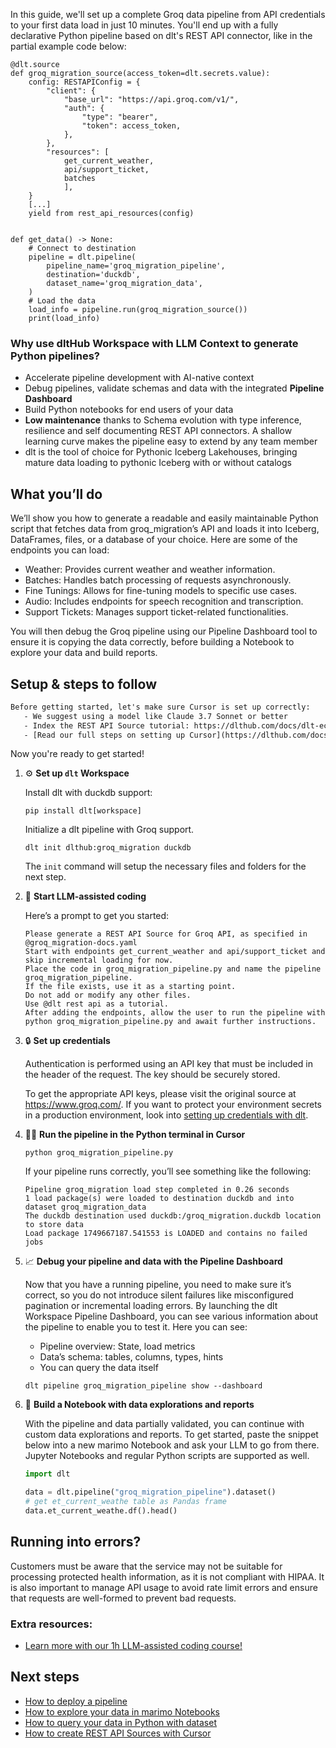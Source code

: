 In this guide, we'll set up a complete Groq data pipeline from API credentials to your first data load in just 10 minutes. You'll end up with a fully declarative Python pipeline based on dlt's REST API connector, like in the partial example code below:

```python-outcome
@dlt.source
def groq_migration_source(access_token=dlt.secrets.value):
    config: RESTAPIConfig = {
        "client": {
            "base_url": "https://api.groq.com/v1/",
            "auth": {
                "type": "bearer",
                "token": access_token,
            },
        },
        "resources": [
            get_current_weather,
            api/support_ticket,
            batches
            ],
    }
    [...]
    yield from rest_api_resources(config)


def get_data() -> None:
    # Connect to destination
    pipeline = dlt.pipeline(
        pipeline_name='groq_migration_pipeline',
        destination='duckdb',
        dataset_name='groq_migration_data', 
    )
    # Load the data
    load_info = pipeline.run(groq_migration_source())
    print(load_info) 
```

### Why use dltHub Workspace with LLM Context to generate Python pipelines?

- Accelerate pipeline development with AI-native context
- Debug pipelines, validate schemas and data with the integrated **Pipeline Dashboard**
- Build Python notebooks for end users of your data
- **Low maintenance** thanks to Schema evolution with type inference, resilience and self documenting REST API connectors. A shallow learning curve makes the pipeline easy to extend by any team member
- dlt is the tool of choice for Pythonic Iceberg Lakehouses, bringing mature data loading to pythonic Iceberg with or without catalogs

## What you’ll do

We’ll show you how to generate a readable and easily maintainable Python script that fetches data from groq_migration’s API and loads it into Iceberg, DataFrames, files, or a database of your choice. Here are some of the endpoints you can load:

- Weather: Provides current weather and weather information.
- Batches: Handles batch processing of requests asynchronously.
- Fine Tunings: Allows for fine-tuning models to specific use cases.
- Audio: Includes endpoints for speech recognition and transcription.
- Support Tickets: Manages support ticket-related functionalities.

You will then debug the Groq pipeline using our Pipeline Dashboard tool to ensure it is copying the data correctly, before building a Notebook to explore your data and build reports.

## Setup & steps to follow

```default
Before getting started, let's make sure Cursor is set up correctly:
   - We suggest using a model like Claude 3.7 Sonnet or better
   - Index the REST API Source tutorial: https://dlthub.com/docs/dlt-ecosystem/verified-sources/rest_api/ and add it to context as **@dlt rest api**
   - [Read our full steps on setting up Cursor](https://dlthub.com/docs/dlt-ecosystem/llm-tooling/cursor-restapi#23-configuring-cursor-with-documentation)
```

Now you're ready to get started!

1. ⚙️ **Set up `dlt` Workspace**
    
    Install dlt with duckdb support:
    ```shell
    pip install dlt[workspace]
    ```

    Initialize a dlt pipeline with Groq support.
    ```shell
    dlt init dlthub:groq_migration duckdb
    ```

    The `init` command will setup the necessary files and folders for the next step.
    
2. 🤠 **Start LLM-assisted coding**
    
    Here’s a prompt to get you started:
    
    ```prompt
    Please generate a REST API Source for Groq API, as specified in @groq_migration-docs.yaml 
    Start with endpoints get_current_weather and api/support_ticket and skip incremental loading for now. 
    Place the code in groq_migration_pipeline.py and name the pipeline groq_migration_pipeline. 
    If the file exists, use it as a starting point. 
    Do not add or modify any other files. 
    Use @dlt rest api as a tutorial. 
    After adding the endpoints, allow the user to run the pipeline with python groq_migration_pipeline.py and await further instructions.
    ```

    
3. 🔒 **Set up credentials** 
    
    Authentication is performed using an API key that must be included in the header of the request. The key should be securely stored.
    
    To get the appropriate API keys, please visit the original source at https://www.groq.com/.
    If you want to protect your environment secrets in a production environment, look into [setting up credentials with dlt](https://dlthub.com/docs/walkthroughs/add_credentials).
    
4. 🏃‍♀️ **Run the pipeline in the Python terminal in Cursor**
    
    ```shell
    python groq_migration_pipeline.py
    ```
    
    If your pipeline runs correctly, you’ll see something like the following:
    
    ```shell
    Pipeline groq_migration load step completed in 0.26 seconds
    1 load package(s) were loaded to destination duckdb and into dataset groq_migration_data
    The duckdb destination used duckdb:/groq_migration.duckdb location to store data
    Load package 1749667187.541553 is LOADED and contains no failed jobs
    ```
    
5. 📈 **Debug your pipeline and data with the Pipeline Dashboard**

    Now that you have a running pipeline, you need to make sure it’s correct, so you do not introduce silent failures like misconfigured pagination or incremental loading errors. By launching the dlt Workspace Pipeline Dashboard, you can see various information about the pipeline to enable you to test it. Here you can see:
    - Pipeline overview: State, load metrics
    - Data’s schema: tables, columns, types, hints
    - You can query the data itself
    
    ```shell
    dlt pipeline groq_migration_pipeline show --dashboard
    ```
    
6. 🐍 **Build a Notebook with data explorations and reports**

    With the pipeline and data partially validated, you can continue with custom data explorations and reports. To get started, paste the snippet below into a new marimo Notebook and ask your LLM to go from there. Jupyter Notebooks and regular Python scripts are supported as well.

    
    ```python
    import dlt

   data = dlt.pipeline("groq_migration_pipeline").dataset()
   # get et_current_weathe table as Pandas frame
   data.et_current_weathe.df().head()
    ```

## Running into errors?

Customers must be aware that the service may not be suitable for processing protected health information, as it is not compliant with HIPAA. It is also important to manage API usage to avoid rate limit errors and ensure that requests are well-formed to prevent bad requests.

### Extra resources:

- [Learn more with our 1h LLM-assisted coding course!](https://www.youtube.com/watch?v=GGid70rnJuM)

## Next steps

- [How to deploy a pipeline](https://dlthub.com/docs/walkthroughs/deploy-a-pipeline)
- [How to explore your data in marimo Notebooks](https://dlthub.com/docs/general-usage/dataset-access/marimo)
- [How to query your data in Python with dataset](https://dlthub.com/docs/general-usage/dataset-access/dataset)
- [How to create REST API Sources with Cursor](https://dlthub.com/docs/dlt-ecosystem/llm-tooling/cursor-restapi)